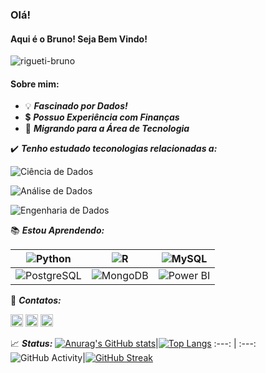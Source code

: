 

### Olá! 
#### Aqui é o Bruno! Seja Bem Vindo!

<img src="https://komarev.com/ghpvc/?username=rigueti-bruno" alt="rigueti-bruno" />

#### Sobre mim:


- 💡 ***Fascinado por Dados!***
- 💲 ***Possuo Experiência com Finanças***
- 🔣 ***Migrando para a Área de Tecnologia***


✔️ ***Tenho estudado teconologias relacionadas a:***

![Ciência de Dados](https://img.shields.io/static/v1?label=DS&message=Ciência_de_Dados&color=black&style=flat-square)

![Análise de Dados](https://img.shields.io/static/v1?label=DA&message=Análise_de_Dados&color=black&style=flat-square)

![Engenharia de Dados](https://img.shields.io/static/v1?label=DE&message=Engenharia_de_Dados&color=black&style=flat-square)

📚 ***Estou Aprendendo:***

![Python](https://img.shields.io/badge/-Python-333333?style=plastic&logo=python&logoWidth=15&color=000000&labelColor=1C1C1C)|![R](https://img.shields.io/badge/-LinguagemR-333333?style=plastic&logo=r&logoWidth=15&color=000000&labelColor=1C1C1C)|![MySQL](https://img.shields.io/badge/-MySQL-333333?style=plastic&logo=mysql&logoWidth=15&color=000000&labelColor=1C1C1C)|
:---:|:---:|:---:
![PostgreSQL](https://img.shields.io/badge/-PostgreSQL-333333?style=plastic&logo=postgresql&logoWidth=15&color=000000&labelColor=1C1C1C)|![MongoDB](https://img.shields.io/badge/-MongoDB-333333?style=plastic&logo=mongodb&logoWidth=15&color=000000&labelColor=1C1C1C)|![Power BI](https://img.shields.io/badge/-PowerBI-333333?style=plastic&logo=powerbi&logoWidth=15&color=000000&labelColor=1C1C1C)

📧 ***Contatos:***

[<img src="https://www.vectorlogo.zone/logos/linkedin/linkedin-icon.svg" title="LinkedIn" target="_blank" alt="LinkedIn" width="20" height="20"/>](https://www.linkedin.com/in/bruno-rigueti-brandao/)
[<img src="https://www.vectorlogo.zone/logos/twitter/twitter-tile.svg"  target="_blank" title="Twitter" alt="Twitter" width="20" height="20"/>](https://twitter.com/rigueti_bruno)
[<img src="https://www.vectorlogo.zone/logos/discordapp/discordapp-tile.svg" target="_blank" title="Discord" alt="Discord" width="20" height="20"/>](http://discordapp.com/users/943678006889685014)



📈 ***Status:***
[![Anurag's GitHub stats](https://github-readme-stats.vercel.app/api?username=rigueti-bruno&show_icons=true&theme=gotham&locale=pt-br&hide_border=true)](https://github.com/anuraghazra/github-readme-stats)|[![Top Langs](https://github-readme-stats.vercel.app/api/top-langs/?username=rigueti-bruno&show_icons=true&theme=gotham&locale=pt-br&hide_border=true)](https://github.com/anuraghazra/github-readme-stats)
:---: | :---:
![GitHub Activity](https://activity-graph.herokuapp.com/graph?username=rigueti-bruno&theme=gotham&area=true&hide_border=true&locale=pt-br)|[![GitHub Streak](https://github-readme-streak-stats.herokuapp.com?user=rigueti-bruno&locale=pt-br&theme=gotham&hide_border=true&date_format=M%20j%5B%2C%20Y%5D)](https://git.io/streak-stats)

